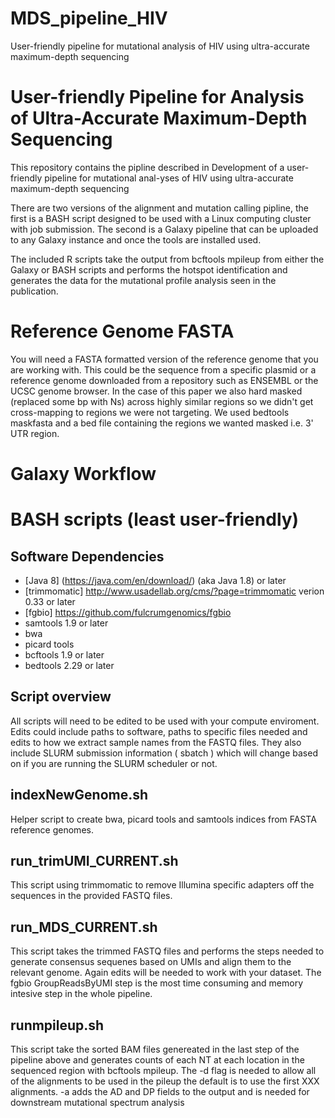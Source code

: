# MDS_pipeline_HIV
User-friendly pipeline for mutational analysis of HIV using ultra-accurate maximum-depth sequencing


# User-friendly Pipeline for Analysis of Ultra-Accurate Maximum-Depth Sequencing 
This repository contains the pipline described in Development of a user-friendly pipeline for mutational anal-yses of HIV using ultra-accurate maximum-depth sequencing 

There are two versions of the alignment and mutation calling pipline, the first is a BASH script designed to be used with a Linux computing cluster with job submission. The second is a Galaxy pipeline that can be uploaded to any Galaxy instance and once the tools are installed used.

The included R scripts take the output from bcftools mpileup from either the Galaxy or BASH scripts and performs the hotspot identification and generates the data for the mutational profile analysis seen in the publication. 

# Reference Genome FASTA 
You will need a FASTA formatted version of the reference genome that you are working with. This could be the sequence from a specific plasmid or a reference genome downloaded from a repository such as ENSEMBL or the UCSC genome browser. In the case of this paper we also hard masked (replaced some bp with Ns) across highly similar regions so we didn't get cross-mapping to regions we were not targeting. We used bedtools maskfasta and a bed file containing the regions we wanted masked i.e. 3' UTR region. 

# Galaxy Workflow 

# BASH scripts (least user-friendly) 
## Software Dependencies 
- [Java 8] (https://java.com/en/download/) (aka Java 1.8) or later 
- [trimmomatic] http://www.usadellab.org/cms/?page=trimmomatic verion 0.33 or later 
- [fgbio] https://github.com/fulcrumgenomics/fgbio
- samtools 1.9 or later
- bwa
- picard tools
- bcftools 1.9 or later
- bedtools 2.29 or later

## Script overview
All scripts will need to be edited to be used with your compute enviroment. Edits could include paths to software, paths to specific files needed and edits to how we extract sample names from the FASTQ files. They also include SLURM submission information ( sbatch ) which will change based on if you are running the SLURM scheduler or not. 

## indexNewGenome.sh
Helper script to create bwa, picard tools and samtools indices from FASTA reference genomes. 

## run_trimUMI_CURRENT.sh
This script using trimmomatic to remove Illumina specific adapters off the sequences in the provided FASTQ files. 

## run_MDS_CURRENT.sh
This script takes the trimmed FASTQ files and performs the steps needed to generate consensus sequenes based on UMIs and align them to the relevant genome. Again edits will be needed to work with your dataset. The fgbio GroupReadsByUMI step is the most time consuming and memory intesive step in the whole pipeline. 

## runmpileup.sh
This script take the sorted BAM files genereated in the last step of the pipeline above and generates counts of each NT at each location in the sequenced region with bcftools mpileup. The -d flag is needed to allow all of the alignments to be used in the pileup the default is to use the first XXX alignments. -a adds the AD and DP fields to the output and is needed for downstream mutational spectrum analysis



